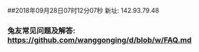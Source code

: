 ##2018年09月28日07时12分07秒 新址: 142.93.79.48
### 兔友常见问题及解答: https://github.com/wanggonging/d/blob/w/FAQ.md
